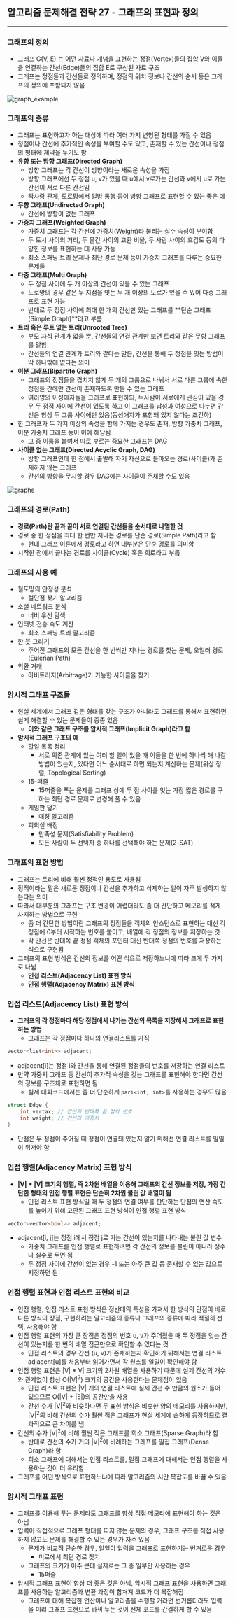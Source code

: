 ## 알고리즘 문제해결 전략 27 - 그래프의 표현과 정의

---

### 그래프의 정의


* 그래프 G(V, E) 는 어떤 자료나 개념을 표현하는 정점(Vertex)들의 집합 V와 이들을 연결하는 간선(Edge)들의 집합 E로 구성된 자료 구조
* 그래프는 정점들과 간선들로 정의하며, 정점의 위치 정보나 간선의 순서 등은 그래프의 정의에 포함되지 않음

![graph_example](https://media.geeksforgeeks.org/wp-content/cdn-uploads/undirectedgraph.png)

### 그래프의 종류

* 그래프는 표현하고자 하는 대상에 따라 여러 가지 변형된 형태를 가질 수 있음
* 정점이나 간선에 추가적인 속성을 부여할 수도 있고, 존재할 수 있는 간선이나 정점의 형태에 제약을 두기도 함
* **유향 또는 방향 그래프(Directed Graph)**
  * 방향 그래프는 각 간선이 방향이라는 새로운 속성을 가짐
  * 방향 그래프에선 두 정점 u, v가 있을 때 u에서 v로가는 간선과 v에서 u로 가는 간선이 서로 다른 간선임
  * 짝사랑 관계, 도로망에서 일방 통행 등이 방향 그래프로 표현할 수 있는 좋은 예
* **무향 그래프(Undirected Graph)**
  * 간선에 방향이 없는 그래프
* **가중치 그래프(Weighted Graph)**
  * 가중치 그래프는 각 간선에 가중치(Weight)라 불리는 실수 속성이 부여함
  * 두 도시 사이의 거리, 두 물건 사이의 교환 비율, 두 사람 사이의 호감도 등의 다양한 정보를 표현하는 데 사용 가능
  * 최소 스패닝 트리 문제나 최단 경로 문제 등이 가중치 그래프를 다루는 중요한 문제들
* **다중 그래프(Multi Graph)**
  * 두 정점 사이에 두 개 이상의 간선이 있을 수 있는 그래프
  * 도로망의 경우 같은 두 지점을 잇는 두 개 이상의 도로가 있을 수 있어 다중 그래프로 표현 가능
  * 반대로 두 정점 사이에 최대 한 개의 간선만 있는 그래프를 **단순 그래프(Simple Graph)**라고 부름
* **트리 혹은 루트 없는 트리(Unrooted Tree)**
  * 부모 자식 관계가 없을 뿐, 간선들의 연결 관계만 보면 트리와 같은 무향 그래프를 말함
  * 간선들의 연결 관계가 트리와 같다는 말은, 간선을 통해 두 정점을 잇는 방법이 딱 하나밖에 없다는 의미
* **이분 그래프(Bipartite Graph)**
  * 그래프의 정점들을 겹치지 않게 두 개의 그룹으로 나눠서 서로 다른 그룹에 속한 정점들 간에만 간선이 존재하도록 만들 수 있는 그래프
  * 여러명의 이성애자들을 그래프로 표현하되, 두사람이 서로에게 관심이 있을 경우 두 정점 사이에 간선이 있도록 하고 이 그래프를 남성과 여성으로 나누면 간선은 항상 두 그룹 사이에만 있음(동성애자가 포함돼 있지 않다는 조건하)
* 한 그래프가 두 가지 이상의 속성을 함께 가지는 경우도 존재, 방향 가중치 그래프, 이분 가중치 그래프 등이 이에 해당됨
  * 그 중 이름을 붙여서 따로 부르는 중요한 그래프는 DAG
* **사이클 없는 그래프(Directed Acyclic Graph, DAG)**
  * 방향 그래프인데 한 점에서 출발해 자기 자신으로 돌아오는 경로(사이클)가 존재하지 않는 그래프
  * 간선의 방향을 무시할 경우 DAG에는 사이클이 존재할 수도 있음

![graphs](https://beenpow.github.io/img/2020-01-01-Jongman-ch27-1-1.png)



### 그래프의 경로(Path) 

* **경로(Path)란 끝과 끝이 서로 연결된 간선들을 순서대로 나열한 것**
* 경로 중 한 정점을 최대 한 번만 지나는 경로를 단순 경로(Simple Path)라고 함
  * 현대 그래프 이론에서 경로라고 하면 대부분은 단순 경로를 의미함
* 시작한 점에서 끝나는 경로를 사이클(Cycle) 혹은 회로라고 부름

### 그래프의 사용 예

* 철도망의 안정성 분석
  * 절단점 찾기 알고리즘
* 소셜 네트워크 분석
  * 너비 우선 탐색
* 인터넷 전송 속도 계산
  * 최소 스패닝 트리 알고리즘
* 한 붓 그리기
  * 주어진 그래프의 모든 간선을 한 번씩만 지나는 경로를 찾는 문제, 오일러 경로(Eulerian Path)
* 외환 거래
  * 아비트러지(Arbitrage)가 가능한 사이클을 찾기


### 암시적 그래프 구조들
* 현실 세계에서 그래프 같은 형태를 갖는 구조가 아니라도 그래프를 통해서 표현하면 쉽게 해결할 수 있는 문제들이 종종 있음
  * **이와 같은 그래프 구조를 암시적 그래프(Implicit Graph)라고 함**
* **암시적 그래프 구조의 예**
  * 할일 목록 정리
      * 서로 의존 관계에 있는 여러 할 일이 있을 때 이들을 한 번에 하나씩 해 나갈 방법이 있는지, 있다면 어느 순서대로 하면 되는지 계산하는 문제(위상 정렬, Topological Sorting)
  * 15-퍼즐
      * 15퍼즐을 푸는 문제를 그래프 상에 두 점 사이를 잇는 가장 짧은 경로를 구하는 최단 경로 문제로 변경해 풀 수 있음
  * 게임판 덮기
      * 매칭 알고리즘
  * 회의실 배정
      * 만족성 문제(Satisfiability Problem)
      * 모든 사람이 두 선택지 중 하나를 선택해야 하는 문제(2-SAT)

### 그래프의 표현 방법
* 그래프는 트리에 비해 훨씬 정적인 용도로 사용됨
* 정적이라는 말은 새로운 정점이나 간선을 추가하고 삭제하는 일이 자주 발생하지 않는다는 의미
* 따라서 대부분의 그래프는 구조 변경이 어렵더라도 좀 더 간단하고 메모리를 적게 차지하는 방법으로 구현
    * 좀 더 간단한 방법이란 그래프의 정점들을 객체의 인스턴스로 표현하는 대신 각 정점에 0부터 시작하는 번호를 붙이고, 배열에 각 정점의 정보를 저장하는 것
    * 각 간선은 반대쪽 끝 정점 객체의 포인터 대신 반대쪽 정점의 번호를 저장하는 식으로 구현됨
* 그래프의 표현 방식은 간선의 정보를 어떤 식으로 저장하느냐에 따라 크게 두 가지로 나뉨
  * **인접 리스트(Adjacency List) 표현 방식**
  * **인접 행렬(Adjacency Matrix) 표현 방식**

### 인접 리스트(Adjacency List) 표현 방식

* **그래프의 각 정점마다 해당 정점에서 나가는 간선의 목록을 저장해서 그래프로 표현하는 방법**
  * 그래프는 각 정점마다 하나의 연결리스트를 가짐

```c++
vector<list<int>> adjacent;
```

* adjacent\[i\]는  정점 i와 간선을 통해 연결된 정점들의 번호를 저장하는 연결 리스트
* 만약 가중치 그래프 등 간선이 추가적 속성을 갖는 그래프를 표현해야 한다면 간선의 정보를 구조체로 표현하면 됨
    * 실제 대회코드에서는 좀 더 단순하게 `pari<int, int>`를 사용하는 경우도 많음

```c++
struct Edge {
    int vertax; // 간선의 반대쪽 끝 점의 번호
    int weight; // 간선의 가중치
}
```

* 단점은 두 정점이 주어질 때 정점이 연결돼 있는지 알기 위해선 연결 리스트를 일일이 뒤져야 함



### 인접 행렬(Adjacency Matrix) 표현 방식

* **|V| * |V| 크기의 행렬, 즉 2차원 배열을 이용해 그래프의 간선 정보를 저장, 가장 간단한 형태의 인접 행렬 표현은 단순히 2차원 불린 값 배열이 됨**
  * 인접 리스트 표현 방식일 때 두 정점의 연결 여부를 판단하는 단점의 연산 속도를 높이기 위해 고안된 그래프 표현 방식이 인접 행렬 표현 방식

```c++
vector<vector<bool>> adjacent;
```

* adjacent[i, j]는 정점 i에서 정점 j로 가는 간선이 있는지를 나타내는 불린 값 변수
    * 가중치 그래프를 인접 행렬로 표현하려면 각 간선의 정보를 불린이 아니라 정수나 실수로 두면 됨
    * 두 정점 사이에 간선이 없는 경우 -1 또는 아주 큰 값 등 존재할 수 없는 값으로 지정하면 됨

### 인접 행렬 표현과 인접 리스트 표현의 비교
* 인접 행렬, 인접 리스트 표현 방식은 정반대의 특성을 가져서 한 방식의 단점이 바로 다른 방식의 장점, 구현하려는 알고리즘의 종류나 그래프의 종류에 따라 적절히 선택, 사용해야 함
* 인접 행렬 표현의 가장 큰 장점은 정점의 번호 u, v가 주어졌을 때 두 정점을 잇는 간선이 있는지를 한 번의 배열 접근만으로 확인할 수 있다는 것
    * 인접 리스트의 경우 간선 (u, v)가 존재하는지 확인하기 위해서는 연결 리스트 adjacent\[u\]를 처음부터 읽어가면서 각 원소를 일일이 확인해야 함
* 인접 행렬 표현은 |V| * V| 크기의 2차원 배열을 사용하기 때문에 실제 간선의 개수와 관계없이 항상 O(|V|<sup>2</sup>) 크기의 공간을 사용한다는 문제점이 있음
    * 인접 리스트 표현은 |V| 개의 연결 리스트에 실제 간선 수 만큼의 원소가 들어 있으므로 O(|V| + |E|)의 공간만을 사용
    * 간선 수가 |V|<sup>2</sup>와 비슷하다면 두 표현 방식은 비슷한 양의 메모리를 사용하지만, |V|<sup>2</sup>의 비해 간선의 수가 훨씬 적은 그래프가 현실 세계에 숱하게 등장하므로 결과적으로 큰 차이를 냄
* 간선의 수가 |V|<sup>2</sup>에 비해 훨씬 적은 그래프를 희소 그래프(Sparse Graph)라 함
    * 반대로 간선의 수가 거의 |V|<sup>2</sup>에  비례하는 그래프를 밀집 그래프(Dense Graph)라 함
    * 희소 그래프에 대해서는 인접 리스트를, 밀집 그래프에 대해서는 인접 행렬을 사용하는 것이 더 유리함
* 그래프를 어떤 방식으로 표현하느냐에 따라 알고리즘의 시간 복잡도를 바꿀 수 있음

### 암시적 그래프 표현
* 그래프를 이용해 푸는 문제라도 그래프를 항상 직접 메모리에 표현해야 하는 것은 아님
* 입력이 직접적으로 그래프 형태를 띠지 않는 문제의 경우, 그래프 구조를 직접 사용하지 않고도 문제를 해결할 수 있는 경우가 자주 있음
    * 문제가 비교적 단순한 경우, 일일이 입력을 그래프로 표현하기는 번거로운 경우
        * 미로에서 최단 경로 찾기
    * 그래프의 크기가 아주 큰데 실제로는 그 중 일부만 사용하는 경우
        * 15퍼즐
* 암시적 그래프 표현이 항상 더 좋은 것은 아님, 암시적 그래프 표현을 사용하면 그래프를 사용하는 알고리즘과 변환 과정이 합쳐져 코드가 더 복잡해짐
    * 그래프에 대해 복잡한 연산이나 알고리즘을 수행할 거라면 번거롭더라도 입력을 미리 그래프 표현으로 바꿔 두는 것이 전체 코드를 간결하게 할 수 있음
